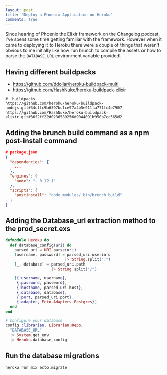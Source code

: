 ```yaml
---
layout: post
title: "Deploy a Phoenix Application on Heroku"
comments: true
---
```


Since hearing of Phoenix the Elixir framework on the Changelog podcast, I've spent some time getting familiar with the framework.
However when it came to deploying it to Heroku there were a couple of things that weren't obvious to me initially like how run brunch to compile the assets or how to parse the `DATABASE_URL` environment variable provided.
## Having different buildpacks

* https://github.com/ddollar/heroku-buildpack-multi
* https://github.com/HashNuke/heroku-buildpack-elixir

```
# .buildpacks
https://github.com/heroku/heroku-buildpack-nodejs.git#34cffc9b6397bc1ce97a4b5e911fa771fc4e7907
https://github.com/HashNuke/heroku-buildpack-elixir.git#36f2ff22d0236589256d9044091b950b7cc565d2
```

## Adding the brunch build command as a npm post-install command

```json
# package.json
{
  "dependencies": {
    ...
  },
  "engines": {
    "node": "~ 0.12.1"
  },
  "scripts": {
    "postinstall": "node_modules/.bin/brunch build"  
  }
}
```

## Adding the Database_url extraction method to the prod_secret.exs

```elixir
defmodule Heroku do
  def database_config(uri) do
    parsed_uri = URI.parse(uri)
    [username, password] = parsed_uri.userinfo
                          |> String.split(":")
    [_, database] = parsed_uri.path
                    |> String.split("/")

    [{:username, username},
     {:password, password},
     {:hostname, parsed_uri.host},
     {:database, database},
     {:port, parsed_uri.port},
     {:adapter, Ecto.Adapters.Postgres}]
  end
end
```

```elixir
# Configure your database
config :librarian, Librarian.Repo,
  "DATABASE_URL"
  |> System.get_env
  |> Heroku.database_config
```

## Run the database migrations

```bash
heroku run mix ecto.migrate
```